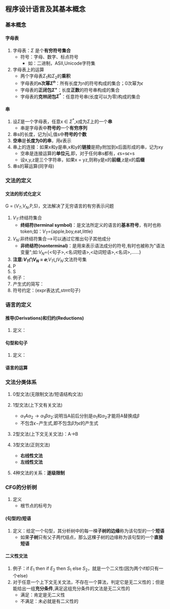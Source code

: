 ## 程序设计语言及其基本概念

### 基本概念
#### 字母表
1. 字母表：$\Sigma$ 是个**有穷符号集合**
    * 符号：字母、数字、标点符号
        * 如：二进制，ASII,Unicode字符集
2. 字母表上的运算
    * 两个字母表$\Sigma_1$和$\Sigma_2$的**乘积**
    * 字母表的**n次幂$\Sigma^n$**：所有长度为n的符号构成的集合；0次幂为$\epsilon$
    * 字母表的**正闭包$\Sigma^+$**：长度**正数**的符号串构成的集合
    * 字母表的**克林闭包$\Sigma^*$**：任意符号串(长度可以为零)构成的集合
#### 串
1. 设$\Sigma$是一个字母表，任意x $\in$ $\Sigma^*$,x成为$\Sigma$上的一个**串**
    * 串是字母表中**符号的**一个**有穷序列**
2. 串s的长度，记为|s|,值s中**符号的个数**
3. **空串**是**长度为0的串**，用$\epsilon$表示
4. 串上的连接：如果x和y是串,x和y的**链接**是把y附加到x后面形成的串，记为xy
    * 空串是连接运算的**单位元**,即，对于任何串s都有，$\epsilon$s=s$\epsilon$=s
    * 设x,y,z是三个字符串，如果x = yz,则称y是x的**前缀**,z是x的**后缀**
5. 串s的幂运算(同字母)

### 文法的定义

#### 文法的形式化定义
G = ($V_T$,$V_N$,P,S)，文法解决了无穷语言的有穷表示问题
1. $V_T$:终结符集合
    * **终结符(terminal symbol)**：是文法所定义的语言的**基本符号**，有时也称token;如：$V_T$={apple,boy,eat,little}
2. $V_N$:非终结符集合-->可以通过它推出句子其他成分
    * **非终结符(nonterminal)**：是用来表示语法成分的符号,有时也被称为"语法变量";如:$V_N$={<句子>,<名词短语>,<动词短语>,<名词>,……}
3. **注意:$V_T \bigcap V_N$ = $\varnothing$**;$V_T \bigcup V_N$:文法符号集
4. P
5. S
6. 例子：
7. 产生式的简写：
8. 符号约定：(expr表达式,stmt句子)

### 语言的定义

#### 推导(Derivations)和归约(Reductions)
1. 定义：

#### 句型和句子
1. 定义：

#### 语言的运算

### 文法分类体系
1. 0型文法(无限制文法/短语结构文法)
2. 1型文法(上下文有关文法)
    * $\alpha_1A\alpha_2\rightarrow\alpha_1\beta\alpha_2$:说明当A前后分别是$\alpha_1$和$\alpha_2$才能将A替换成$\beta$
    * 不包含$\epsilon-$产生式,即不包含$\beta$为$\epsilon$的产生式
3. 2型文法(上下文无关文法)：A$\rightarrow$B

4. 3型文法(正则文法)
    * **右线性文法**
    * **左线性文法**
5. 4种文法的关系：**逐级限制**

### CFG的分析树
1. 定义
    * 根节点的标号为


#### (句型的)短语
1. 定义：给定一个句型，其分析树中的每一棵**子树的边缘**称为该句型的一个**短语**
    * 如果**子树**只有父子两代结点，那么这棵子树的边缘称为该句型的一个**直接短语**

#### 二义性文法
1. 例子：if $E_1$ then if $E_2$ then $S_1$ else $S_2$，就是一个二义性(因为两个if却只有一个else)
2. 对于任意一个上下文无关文法，不存在一个算法，判定它是无二义性的；但是能给出一组**充分条件**,满足这组充分条件的文法是无二义性的
    * 满足：肯定是无二义性
    * 不满足：未必就是有二义性的